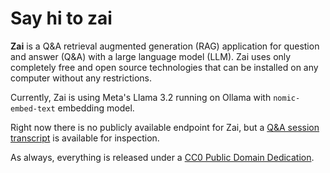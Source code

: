 # Say hi to zai

**Zai** is a Q&A retrieval augmented generation (RAG) application for question and answer (Q&A) with a large language model (LLM). Zai uses only completely free and open source technologies that can be installed on any computer without any restrictions.

Currently, Zai is using Meta's Llama 3.2 running on Ollama with `nomic-embed-text` embedding model.

Right now there is no publicly available endpoint for Zai, but a [Q&A session transcript](q%26a.md) is available for inspection.

As always, everything is released under a [CC0 Public Domain Dedication](https://creativecommons.org/publicdomain/zero/1.0/).